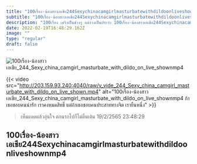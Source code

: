 ```yaml
---
title: "100เรื่อง-น้องสาวเอเชีย244Sexychinacamgirlmasturbatewithdildoonliveshownmp4"
subtitle: "100เรื่อง-น้องสาวเอเชีย244Sexychinacamgirlmasturbatewithdildoonliveshownmp4 ไหว้พระไม่ได้หวังจะได้บุญ หวังจะได้เงินที่คุณยืมไปมากกว่า"
description: "100เรื่อง เศร้าเป็นช่วงๆ แต่ง่วงเป็นประจำ 100เรื่อง-น้องสาวเอเชีย244Sexychinacamgirlmasturbatewithdildoonliveshownmp4 19/2/2565 23:48:29"
date: 2022-02-19T16:48:29.162Z
image: ""
type: "regular"
draft: false
---
```


![100เรื่อง-น้องสาวเอเชีย_244_Sexy_china_camgirl_masturbate_with_dildo_on_live_shownmp4](http://203.159.93.240:4040/raw/v_vide_244_Sexy_china_camgirl_masturbate_with_dildo_on_live_shown.jpg)

{{< video src="http://203.159.93.240:4040/raw/v_vide_244_Sexy_china_camgirl_masturbate_with_dildo_on_live_shown.mp4" alt="100เรื่อง-น้องสาวเอเชีย_244_Sexy_china_camgirl_masturbate_with_dildo_on_live_shownmp4 ถ้าเธอชอบคนน่ารัก เราคงหมดสิทธิ์ แต่ถ้าเธอชอบคนประสาททางจิต เรายืนหนึ่ง" >}}


> เห็นแดดแล้วอุ่นใจ ตกนรกไปก็ไม่ตื่นเต้น 19/2/2565 23:48:29

## 100เรื่อง-น้องสาวเอเชีย244Sexychinacamgirlmasturbatewithdildoonliveshownmp4
